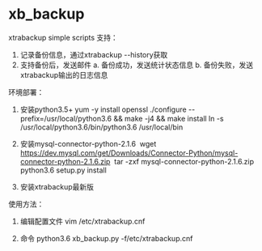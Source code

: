 # xb_backup
xtrabackup simple scripts
支持：
1. 记录备份信息，通过xtrabackup --history获取
2. 支持备份后，发送邮件
a. 备份成功，发送统计状态信息
b. 备份失败，发送xtrabackup输出的日志信息

环境部署：
1. 安装python3.5+
   yum -y install openssl
   ./configure --prefix=/usr/local/python3.6 && make -j4 && make install
   ln -s /usr/local/python3.6/bin/python3.6 /usr/local/bin
2. 安装mysql-connector-python-2.1.6
  wget https://dev.mysql.com/get/Downloads/Connector-Python/mysql-connector-python-2.1.6.zip
  tar -zxf mysql-connector-python-2.1.6.zip
  python3.6 setup.py install

3. 安装xtrabackup最新版

使用方法：
1. 编辑配置文件
vim /etc/xtrabackup.cnf

2. 命令
python3.6 xb_backup.py -f/etc/xtrabackup.cnf
